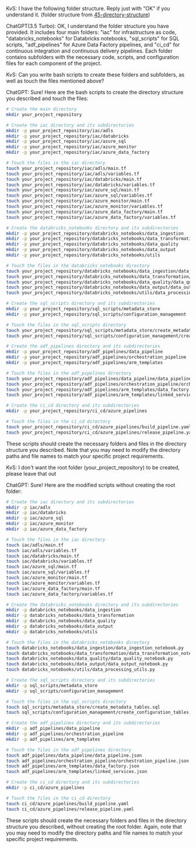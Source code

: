 KvS:
I have the following folder structure. Reply just with "OK" if you understand it.
(folder structure from [45-directory-structure](45-directory-structure.md))

ChatGPT(3.5 Turbo):
OK, I understand the folder structure you have provided. It includes four main folders: "iac" for infrastructure as code, "databricks_notebooks" for Databricks notebooks, "sql_scripts" for SQL scripts, "adf_pipelines" for Azure Data Factory pipelines, and "ci_cd" for continuous integration and continuous delivery pipelines. Each folder contains subfolders with the necessary code, scripts, and configuration files for each component of the project.

KvS:
Can you write bash scripts to create these folders and subfolders, as well as touch the files mentioned above?

ChatGPT:
Sure! Here are the bash scripts to create the directory structure you described and touch the files:

```bash
# Create the main directory
mkdir your_project_repository

# Create the iac directory and its subdirectories
mkdir -p your_project_repository/iac/adls
mkdir -p your_project_repository/iac/databricks
mkdir -p your_project_repository/iac/azure_sql
mkdir -p your_project_repository/iac/azure_monitor
mkdir -p your_project_repository/iac/azure_data_factory

# Touch the files in the iac directory
touch your_project_repository/iac/adls/main.tf
touch your_project_repository/iac/adls/variables.tf
touch your_project_repository/iac/databricks/main.tf
touch your_project_repository/iac/databricks/variables.tf
touch your_project_repository/iac/azure_sql/main.tf
touch your_project_repository/iac/azure_sql/variables.tf
touch your_project_repository/iac/azure_monitor/main.tf
touch your_project_repository/iac/azure_monitor/variables.tf
touch your_project_repository/iac/azure_data_factory/main.tf
touch your_project_repository/iac/azure_data_factory/variables.tf

# Create the databricks_notebooks directory and its subdirectories
mkdir -p your_project_repository/databricks_notebooks/data_ingestion
mkdir -p your_project_repository/databricks_notebooks/data_transformation
mkdir -p your_project_repository/databricks_notebooks/data_quality
mkdir -p your_project_repository/databricks_notebooks/data_output
mkdir -p your_project_repository/databricks_notebooks/utils

# Touch the files in the databricks_notebooks directory
touch your_project_repository/databricks_notebooks/data_ingestion/data_ingestion_notebook.py
touch your_project_repository/databricks_notebooks/data_transformation/data_transformation_notebook.py
touch your_project_repository/databricks_notebooks/data_quality/data_quality_notebook.py
touch your_project_repository/databricks_notebooks/data_output/data_output_notebook.py
touch your_project_repository/databricks_notebooks/utils/data_processing_utils.py

# Create the sql_scripts directory and its subdirectories
mkdir -p your_project_repository/sql_scripts/metadata_store
mkdir -p your_project_repository/sql_scripts/configuration_management

# Touch the files in the sql_scripts directory
touch your_project_repository/sql_scripts/metadata_store/create_metadata_tables.sql
touch your_project_repository/sql_scripts/configuration_management/create_configuration_tables.sql

# Create the adf_pipelines directory and its subdirectories
mkdir -p your_project_repository/adf_pipelines/data_pipeline
mkdir -p your_project_repository/adf_pipelines/orchestration_pipeline
mkdir -p your_project_repository/adf_pipelines/arm_templates

# Touch the files in the adf_pipelines directory
touch your_project_repository/adf_pipelines/data_pipeline/data_pipeline.json
touch your_project_repository/adf_pipelines/orchestration_pipeline/orchestration_pipeline.json
touch your_project_repository/adf_pipelines/arm_templates/data_factory.json
touch your_project_repository/adf_pipelines/arm_templates/linked_services.json

# Create the ci_cd directory and its subdirectories
mkdir -p your_project_repository/ci_cd/azure_pipelines

# Touch the files in the ci_cd directory
touch your_project_repository/ci_cd/azure_pipelines/build_pipeline.yaml
touch your_project_repository/ci_cd/azure_pipelines/release_pipeline.yaml
```

These scripts should create the necessary folders and files in the directory structure you described. Note that you may need to modify the directory paths and file names to match your specific project requirements.

KvS:
I don't want the root folder (your_project_repository) to be created, please leave that out

ChatGPT:
Sure! Here are the modified scripts without creating the root folder:

```bash
# Create the iac directory and its subdirectories
mkdir -p iac/adls
mkdir -p iac/databricks
mkdir -p iac/azure_sql
mkdir -p iac/azure_monitor
mkdir -p iac/azure_data_factory

# Touch the files in the iac directory
touch iac/adls/main.tf
touch iac/adls/variables.tf
touch iac/databricks/main.tf
touch iac/databricks/variables.tf
touch iac/azure_sql/main.tf
touch iac/azure_sql/variables.tf
touch iac/azure_monitor/main.tf
touch iac/azure_monitor/variables.tf
touch iac/azure_data_factory/main.tf
touch iac/azure_data_factory/variables.tf

# Create the databricks_notebooks directory and its subdirectories
mkdir -p databricks_notebooks/data_ingestion
mkdir -p databricks_notebooks/data_transformation
mkdir -p databricks_notebooks/data_quality
mkdir -p databricks_notebooks/data_output
mkdir -p databricks_notebooks/utils

# Touch the files in the databricks_notebooks directory
touch databricks_notebooks/data_ingestion/data_ingestion_notebook.py
touch databricks_notebooks/data_transformation/data_transformation_notebook.py
touch databricks_notebooks/data_quality/data_quality_notebook.py
touch databricks_notebooks/data_output/data_output_notebook.py
touch databricks_notebooks/utils/data_processing_utils.py

# Create the sql_scripts directory and its subdirectories
mkdir -p sql_scripts/metadata_store
mkdir -p sql_scripts/configuration_management

# Touch the files in the sql_scripts directory
touch sql_scripts/metadata_store/create_metadata_tables.sql
touch sql_scripts/configuration_management/create_configuration_tables.sql

# Create the adf_pipelines directory and its subdirectories
mkdir -p adf_pipelines/data_pipeline
mkdir -p adf_pipelines/orchestration_pipeline
mkdir -p adf_pipelines/arm_templates

# Touch the files in the adf_pipelines directory
touch adf_pipelines/data_pipeline/data_pipeline.json
touch adf_pipelines/orchestration_pipeline/orchestration_pipeline.json
touch adf_pipelines/arm_templates/data_factory.json
touch adf_pipelines/arm_templates/linked_services.json

# Create the ci_cd directory and its subdirectories
mkdir -p ci_cd/azure_pipelines

# Touch the files in the ci_cd directory
touch ci_cd/azure_pipelines/build_pipeline.yaml
touch ci_cd/azure_pipelines/release_pipeline.yaml
```

These scripts should create the necessary folders and files in the directory structure you described, without creating the root folder. Again, note that you may need to modify the directory paths and file names to match your specific project requirements.